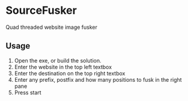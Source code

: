 # SourceFusker
Quad threaded website image fusker

## Usage
1. Open the exe, or build the solution.
2. Enter the website in the top left textbox
3. Enter the destination on the top right textbox
4. Enter any prefix, postfix and how many positions to fusk in the right pane
5. Press start